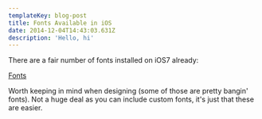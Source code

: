```yaml
---
templateKey: blog-post
title: Fonts Available in iOS
date: 2014-12-04T14:43:03.631Z
description: 'Hello, hi'
---
```

<p>There are a fair number of fonts installed on iOS7 already:</p>

<p><a href="http://support.apple.com/en-us/HT202771" target="_blank">Fonts</a></p>

<p>Worth keeping in mind when designing (some of those are pretty bangin' fonts). Not a huge deal as you can include custom fonts, it's just that these are easier.</p>
